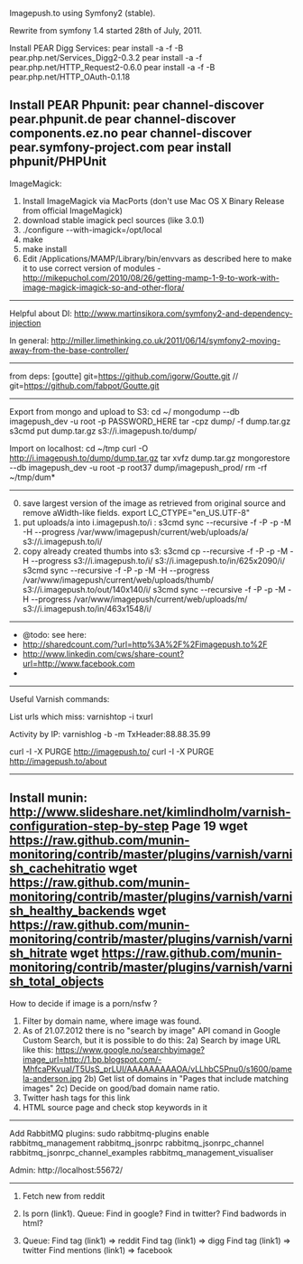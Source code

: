 Imagepush.to using Symfony2 (stable).

Rewrite from symfony 1.4 started 28th of July, 2011.

Install PEAR Digg Services:
pear install -a -f -B pear.php.net/Services_Digg2-0.3.2
pear install -a -f pear.php.net/HTTP_Request2-0.6.0
pear install -a -f -B pear.php.net/HTTP_OAuth-0.1.18

Install PEAR Phpunit:
pear channel-discover pear.phpunit.de
pear channel-discover components.ez.no
pear channel-discover pear.symfony-project.com
pear install phpunit/PHPUnit
---
ImageMagick:
1) Install ImageMagick via MacPorts (don't use Mac OS X Binary Release from official ImageMagick)
2) download stable imagick pecl sources (like 3.0.1)
3) ./configure --with-imagick=/opt/local
4) make
5) make install
6) Edit /Applications/MAMP/Library/bin/envvars as described here to make it to use correct version of modules - http://mikepuchol.com/2010/08/26/getting-mamp-1-9-to-work-with-image-magick-imagick-so-and-other-flora/

---
Helpful about DI:
http://www.martinsikora.com/symfony2-and-dependency-injection

In general:
http://miller.limethinking.co.uk/2011/06/14/symfony2-moving-away-from-the-base-controller/

---
from deps:
[goutte]
    git=https://github.com/igorw/Goutte.git
//    git=https://github.com/fabpot/Goutte.git

---
Export from mongo and upload to S3:
cd ~/
mongodump --db imagepush_dev -u root -p PASSWORD_HERE
tar -cpz dump/ -f dump.tar.gz
s3cmd put dump.tar.gz s3://i.imagepush.to/dump/

Import on localhost:
cd ~/tmp
curl -O http://i.imagepush.to/dump/dump.tar.gz
tar xvfz dump.tar.gz
mongorestore --db imagepush_dev -u root -p root37 dump/imagepush_prod/
rm -rf ~/tmp/dum*

---
0) save largest version of the image as retrieved from original source and remove aWidth-like fields.
export LC_CTYPE="en_US.UTF-8"
1) put uploads/a into i.imagepush.to/i :
s3cmd sync --recursive -f -P -p -M -H --progress /var/www/imagepush/current/web/uploads/a/ s3://i.imagepush.to/i/
2) copy already created thumbs into s3:
s3cmd cp --recursive -f -P -p -M -H --progress s3://i.imagepush.to/i/ s3://i.imagepush.to/in/625x2090/i/
s3cmd sync --recursive -f -P -p -M -H --progress /var/www/imagepush/current/web/uploads/thumb/ s3://i.imagepush.to/out/140x140/i/
s3cmd sync --recursive -f -P -p -M -H --progress /var/www/imagepush/current/web/uploads/m/ s3://i.imagepush.to/in/463x1548/i/

---

* @todo: see here:
* http://sharedcount.com/?url=http%3A%2F%2Fimagepush.to%2F
* http://www.linkedin.com/cws/share-count?url=http://www.facebook.com
* 

---
Useful Varnish commands:

List urls which miss:
varnishtop -i txurl

Activity by IP:
varnishlog -b -m TxHeader:88.88.35.99

curl -I -X PURGE http://imagepush.to/
curl -I -X PURGE http://imagepush.to/about

---
Install munin:
http://www.slideshare.net/kimlindholm/varnish-configuration-step-by-step
Page 19
wget https://raw.github.com/munin-monitoring/contrib/master/plugins/varnish/varnish_cachehitratio
wget https://raw.github.com/munin-monitoring/contrib/master/plugins/varnish/varnish_healthy_backends
wget https://raw.github.com/munin-monitoring/contrib/master/plugins/varnish/varnish_hitrate
wget https://raw.github.com/munin-monitoring/contrib/master/plugins/varnish/varnish_total_objects
---
How to decide if image is a porn/nsfw ?
1) Filter by domain name, where image was found.
2) As of 21.07.2012 there is no "search by image" API comand in Google Custom Search, but it is possible to do this:
2a) Search by image URL like this:
https://www.google.no/searchbyimage?image_url=http://1.bp.blogspot.com/-MhfcaPKvuaI/T5UsS_prLUI/AAAAAAAAAOA/vLLhbC5Pnu0/s1600/pamela-anderson.jpg
2b) Get list of domains in "Pages that include matching images"
2c) Decide on good/bad domain name ratio.
3) Twitter hash tags for this link
4) HTML source page and check stop keywords in it

---
Add RabbitMQ plugins:
sudo rabbitmq-plugins enable rabbitmq_management rabbitmq_jsonrpc rabbitmq_jsonrpc_channel rabbitmq_jsonrpc_channel_examples rabbitmq_management_visualiser

Admin: http://localhost:55672/


---
1) Fetch new from reddit

2) Is porn (link1). Queue:
Find in google?
Find in twitter?
Find badwords in html?

3) Queue:
Find tag (link1) => reddit
Find tag (link1) => digg
Find tag (link1) => twitter
Find mentions (link1) => facebook
